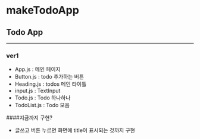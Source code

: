 # makeTodoApp
## Todo App

---

### ver1 
* App.js : 메인 페이지
* Button.js : todo 추가하는 버튼
* Heading.js : todos 메인 타이틀
* input.js : TextInput
* Todo.js : Todo 하나하나
* TodoList.js : Todo 모음 

####지금까지 구현?
* 글쓰고 버튼 누르면 화면에 title이 표시되는 것까지 구현 
